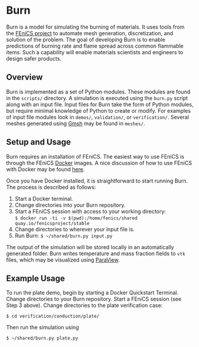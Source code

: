 Burn
====

Burn is a model for simulating the burning of materials. It uses tools from
the [FEniCS project](http://fenicsproject.org) to automate mesh generation,
discretization, and solution of the problem. The goal of developing Burn is to
enable predictions of burning rate and flame spread across common flammable
items. Such a capability will enable materials scientists and engineers to
design safer products.

Overview
--------

Burn is implemented as a set of Python modules. These modules are found in the
`scripts/` directory. A simulation is executed using the `burn.py` script along
with an input file. Input files for Burn take the form of Python modules, but
require minimal knowledge of Python to create or modify. For examples of input
file modules look in `demos/`, `validation/`, or `verification/`. 
Several meshes generated using
[Gmsh](http://gmesh.info) may be found in `meshes/`.

Setup and Usage
---------------

Burn requires an installation of FEniCS. The easiest way to use FEniCS is
through the FEniCS [Docker](https://www.docker.com) images. A nice discussion of
how to use FEniCS with Docker may be found
[here](http://fenics.readthedocs.io/projects/containers/en/latest/).

Once you have Docker installed, it is straightforward to start running Burn. The
process is described as follows:

1. Start a Docker terminal.
2. Change directories into your Burn repository.
3. Start a FEniCS session with access to your working directory:  
`$ docker run -ti -v $(pwd):/home/fenics/shared quay.io/fenicsproject/stable`
4. Change directories to wherever your input file is.
5. Run Burn:  `$ ~/shared/burn.py input.py`

The output of the simulation will be stored locally in an automatically
generated folder. Burn writes temperature and mass fraction
fields to `vtk` files, which may be visualized using
[ParaView](www.paraview.org).

Example Usage
-------------

To run the plate demo, begin by starting a Docker Quickstart Terminal. Change
directories to your Burn repository. Start a FEniCS session (see Step 3 above).
Change directories to the plate verification case:
```
$ cd verification/conduction/plate/
```
Then run the simulation using
```
$ ~/shared/burn.py plate.py
```

